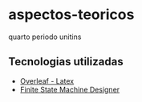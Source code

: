 # aspectos-teoricos
quarto periodo unitins


## Tecnologias utilizadas
* [Overleaf - Latex](https://pt.overleaf.com/)
* [Finite State Machine Designer](http://madebyevan.com/fsm/)
